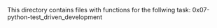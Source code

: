 This directory contains files with functions for the follwing task:
0x07-python-test_driven_development
